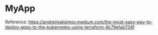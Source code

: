 # MyApp

Reference:
https://andreimaksimov.medium.com/the-most-easy-way-to-deploy-apps-to-the-kubernetes-using-terraform-8c79efab734f
